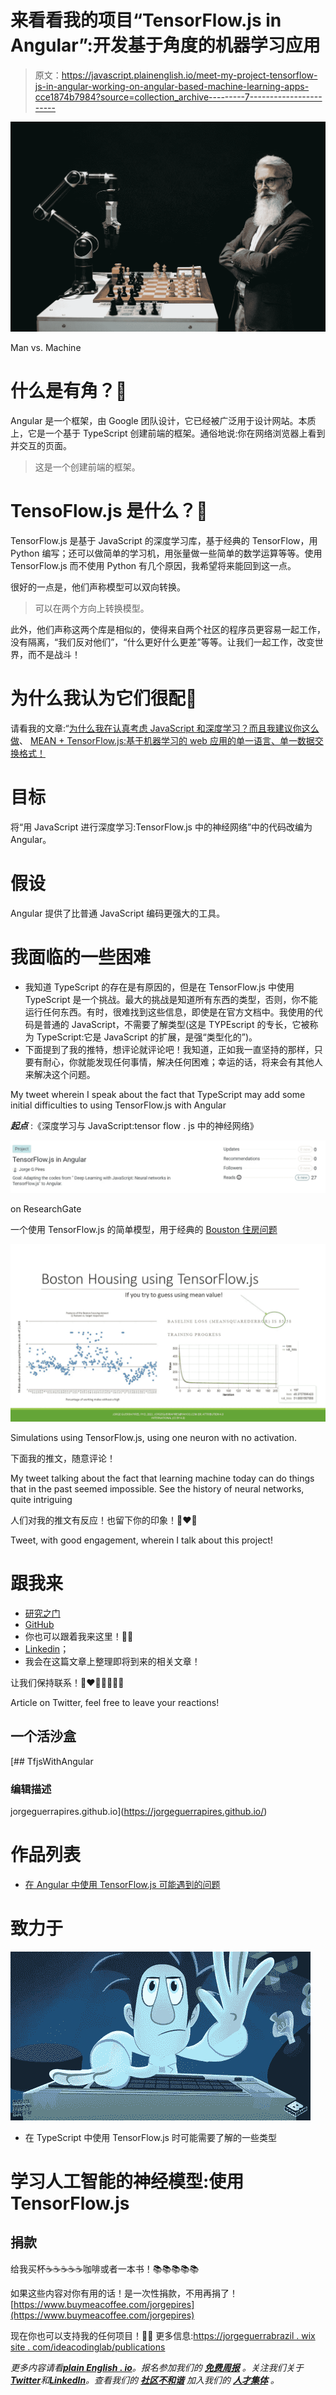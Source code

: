 # 来看看我的项目“TensorFlow.js in Angular”:开发基于角度的机器学习应用

> 原文：<https://javascript.plainenglish.io/meet-my-project-tensorflow-js-in-angular-working-on-angular-based-machine-learning-apps-cce1874b7984?source=collection_archive---------7----------------------->

![](img/78dc4f7243a02e1b1627849ed4a648e1.png)

Man vs. Machine

# 什么是有角？🤔

Angular 是一个框架，由 Google 团队设计，它已经被广泛用于设计网站。本质上，它是一个基于 TypeScript 创建前端的框架。通俗地说:你在网络浏览器上看到并交互的页面。

> 这是一个创建前端的框架。

# TensoFlow.js 是什么？🤔

TensorFlow.js 是基于 JavaScript 的深度学习库，基于经典的 TensorFlow，用 Python 编写；还可以做简单的学习机，用张量做一些简单的数学运算等等。使用 TensorFlow.js 而不使用 Python 有几个原因，我希望将来能回到这一点。

很好的一点是，他们声称模型可以双向转换。

> 可以在两个方向上转换模型。

此外，他们声称这两个库是相似的，使得来自两个社区的程序员更容易一起工作，没有隔离，“我们反对他们”，“什么更好什么更差”等等。让我们一起工作，改变世界，而不是战斗！

# 为什么我认为它们很配🤔

请看我的文章:“[为什么我在认真考虑 JavaScript 和深度学习？而且我建议你这么做](https://jorgeguerrapires.medium.com/why-am-i-considering-seriously-javascript-and-deep-learning-and-i-would-suggest-you-to-do-so-976b7f89b4f0)、 [MEAN + TensorFlow.js:基于机器学习的 web 应用的单一语言、单一数据交换格式！](https://jorgeguerrapires.medium.com/mean-tensorflow-js-51fb7cb5d671)

# **目标**

将“用 JavaScript 进行深度学习:TensorFlow.js 中的神经网络”中的代码改编为 Angular。

# **假设**

Angular 提供了比普通 JavaScript 编码更强大的工具。

# 我面临的一些困难

*   我知道 TypeScript 的存在是有原因的，但是在 TensorFlow.js 中使用 TypeScript 是一个挑战。最大的挑战是知道所有东西的类型，否则，你不能运行任何东西。有时，很难找到这些信息，即使是在官方文档中。我使用的代码是普通的 JavaScript，不需要了解类型(这是 TYPEscript 的专长，它被称为 TypeScript:它是 JavaScript 的扩展，是强“类型化的”)。
*   下面提到了我的推特，想评论就评论吧！我知道，正如我一直坚持的那样，只要有耐心，你就能发现任何事情，解决任何困难；幸运的话，将来会有其他人来解决这个问题。

My tweet wherein I speak about the fact that TypeScript may add some initial difficulties to using TensorFlow.js with Angular

***起点*** :《深度学习与 JavaScript:tensor flow . js 中的神经网络》

[![](img/2294bf33ae6b9f2d5be49d6a6f523fca.png)](https://www.researchgate.net/project/TensorFlowjs-in-Angular)

on ResearchGate

一个使用 TensorFlow.js 的简单模型，用于经典的 [Bouston 住房问题](https://www.kaggle.com/c/boston-housing)

![](img/4605fdc7320890fd78a537f9469ea3c6.png)

Simulations using TensorFlow.js, using one neuron with no activation.

下面我的推文，随意评论！

My tweet talking about the fact that learning machine today can do things that in the past seemed impossible. See the history of neural networks, quite intriguing

人们对我的推文有反应！也留下你的印象！🙏❤💪

Tweet, with good engagement, wherein I talk about this project!

# 跟我来

*   [研究之门](https://www.researchgate.net/project/TensorFlowjs-in-Angular)
*   [GitHub](https://github.com/JorgeGuerraPires/TensorFlow.js-in-Angular)
*   你也可以跟着我来这里！💪💪
*   [Linkedin](https://www.linkedin.com/company/76134456/admin/)；
*   我会在这篇文章上整理即将到来的相关文章！

让我们保持联系！🙏❤💪🙏💕💕🎉

Article on Twitter, feel free to leave your reactions!

## 一个活沙盒

 [## TfjsWithAngular

### 编辑描述

jorgeguerrapires.github.io](https://jorgeguerrapires.github.io/) 

# **作品列表**

*   [在 Angular 中使用 TensorFlow.js 可能遇到的问题](https://jorgeguerrapires.medium.com/problems-you-may-encounter-using-tensorflow-js-in-angular-7e28d118bc4d)

# 致力于

![](img/fa21afde1d58558f533ef3c40ecbf526.png)

*   在 TypeScript 中使用 TensorFlow.js 时可能需要了解的一些类型

# 学习人工智能的神经模型:使用 TensorFlow.js

## 捐款

给我买杯☕☕☕☕☕咖啡或者一本书！📚📚📚📚📚

如果这些内容对你有用的话！是一次性捐款，不用再捐了！
[https://www.buymeacoffee.com/jorgepires](https://www.buymeacoffee.com/jorgepires)

现在你也可以支持我的任何项目！🥰🥰
更多信息:[https://jorgeguerrabrazil . wix site . com/ideacodinglab/publications](https://jorgeguerrabrazil.wixsite.com/ideacodinglab/publications)

*更多内容请看*[***plain English . io***](https://plainenglish.io/)*。报名参加我们的* [***免费周报***](http://newsletter.plainenglish.io/) *。关注我们关于*[***Twitter***](https://twitter.com/inPlainEngHQ)*和*[***LinkedIn***](https://www.linkedin.com/company/inplainenglish/)*。查看我们的* [***社区不和谐***](https://discord.gg/GtDtUAvyhW) *加入我们的* [***人才集体***](https://inplainenglish.pallet.com/talent/welcome) *。*